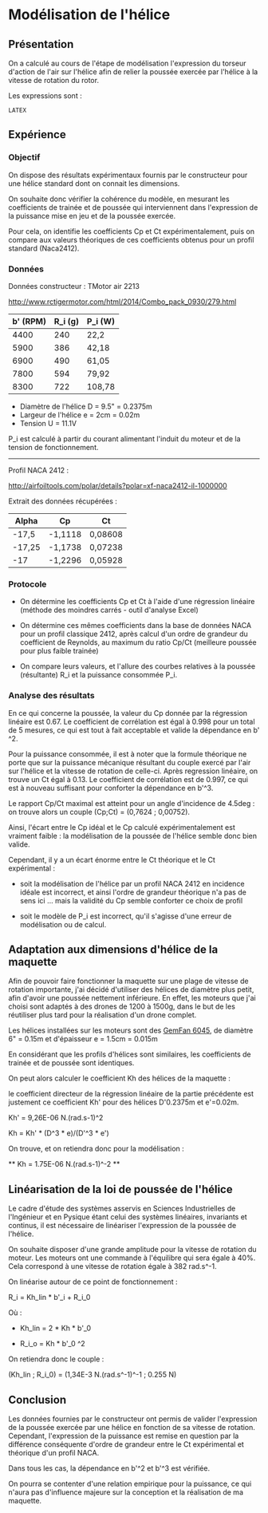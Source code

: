 # Modélisation de l'hélice



## Présentation

On a calculé au cours de l'étape de modélisation l'expression du torseur d'action de l'air sur l'hélice afin de relier la poussée exercée par l'hélice à la vitesse de rotation du rotor.

Les expressions sont :

`LATEX`



## Expérience

### Objectif

On dispose des résultats expérimentaux fournis par le constructeur pour une hélice standard dont on connait les dimensions.

On souhaite donc vérifier la cohérence du modèle, en mesurant les coefficients de trainée et de poussée qui interviennent dans l'expression de la puissance mise en jeu et de la poussée exercée.

Pour cela, on identifie les coefficients Cp et Ct expérimentalement, puis on compare aux valeurs théoriques de ces coefficients obtenus pour un profil standard (Naca2412).


### Données

Données constructeur : TMotor air 2213

http://www.rctigermotor.com/html/2014/Combo_pack_0930/279.html

| b' (RPM) | R_i (g) | P_i (W) | 
|----------|---------|---------| 
| 4400     | 240     | 22,2    | 
| 5900     | 386     | 42,18   | 
| 6900     | 490     | 61,05   | 
| 7800     | 594     | 79,92   | 
| 8300     | 722     | 108,78  | 


- Diamètre de l'hélice D = 9.5" = 0.2375m
- Largeur de l'hélice e = 2cm = 0.02m
- Tension U = 11.1V

P_i est calculé à partir du courant alimentant l'induit du moteur et de la tension de fonctionnement.


---------------------------------------------

Profil NACA 2412 : 

http://airfoiltools.com/polar/details?polar=xf-naca2412-il-1000000

Extrait des données récupérées :

| Alpha  | Cp      | Ct      | 
|--------|---------|---------| 
| -17,5  | -1,1118 | 0,08608 | 
| -17,25 | -1,1738 | 0,07238 | 
| -17    | -1,2296 | 0,05928 | 



### Protocole


- On détermine les coefficients Cp et Ct à l'aide d'une régression linéaire (méthode des moindres carrés - outil d'analyse Excel)

- On détermine ces mêmes coefficients dans la base de données NACA pour un profil classique 2412, après calcul d'un ordre de grandeur du coefficient de Reynolds, au maximum du ratio Cp/Ct (meilleure poussée pour plus faible trainée)

- On compare leurs valeurs, et l'allure des courbes relatives à la poussée (résultante) R_i et la puissance consommée P_i.



### Analyse des résultats


En ce qui concerne la poussée, la valeur du Cp donnée par la régression linéaire est 0.67. Le coefficient de corrélation est égal à 0.998 pour un total de 5 mesures, ce qui est tout à fait acceptable et valide la dépendance en b' ^2.

Pour la puissance consommée, il est à noter que la formule théorique ne porte que sur la puissance mécanique résultant du couple exercé par l'air sur l'hélice et la vitesse de rotation de celle-ci. Après regression linéaire, on trouve un Ct égal à 0.13. Le coefficient de corrélation est de 0.997, ce qui est à nouveau suffisant pour conforter la dépendance en b'^3.

Le rapport Cp/Ct maximal est atteint pour un angle d'incidence de 4.5deg : on trouve alors un couple (Cp;Ct) = (0,7624 ; 0,00752).

Ainsi, l'écart entre le Cp idéal et le Cp calculé expérimentalement est vraiment faible : la modélisation de la poussée de l'hélice semble donc bien valide.

Cependant, il y a un écart énorme entre le Ct théorique et le Ct expérimental : 

- soit la modélisation de l'hélice par un profil NACA 2412 en incidence idéale est incorrect, et ainsi l'ordre de grandeur théorique n'a pas de sens ici ... mais la validité du Cp semble conforter ce choix de profil

- soit le modèle de P_i est incorrect, qu'il s'agisse d'une erreur de modélisation ou de calcul.



## Adaptation aux dimensions d'hélice de la maquette


Afin de pouvoir faire fonctionner la maquette sur une plage de vitesse de rotation importante, j'ai décidé d'utiliser des hélices de diamètre plus petit, afin d'avoir une poussée nettement inférieure. En effet, les moteurs que j'ai choisi sont adaptés à des drones de 1200 à 1500g, dans le but de les réutiliser plus tard pour la réalisation d'un drone complet.

Les hélices installées sur les moteurs sont des [GemFan 6045](https://hobbyking.com/fr_fr/gemfan-propeller-6x4-5-black-cw-ccw-2pcs.html), de diamètre 6" = 0.15m et d'épaisseur e = 1.5cm = 0.015m

En considérant que les profils d'hélices sont similaires, les coefficients de trainée et de poussée sont identiques.

On peut alors calculer le coefficient Kh des hélices de la maquette : 

le coefficient directeur de la régression linéaire de la partie précédente est justement ce coefficient Kh' pour des hélices D'0.2375m et e'=0.02m.

Kh' = 9,26E-06 N.(rad.s-1)^2

Kh = Kh' * (D^3 * e)/(D'^3 * e')

On trouve, et on retiendra donc pour la modélisation :

** Kh = 1.75E-06 N.(rad.s-1)^-2 **



## Linéarisation de la loi de poussée de l'hélice


Le cadre d'étude des systèmes asservis en Sciences Industrielles de l'Ingénieur et en Pysique étant celui des systèmes linéaires, invariants et continus, il est nécessaire de linéariser l'expression de la poussée de l'hélice. 

On souhaite disposer d'une grande amplitude pour la vitesse de rotation du moteur. Les moteurs ont une commande à l'équilibre qui sera égale à 40%. Cela correspond à une vitesse de rotation égale à 382 rad.s^-1.

On linéarise autour de ce point de fonctionnement :

R_i = Kh_lin * b'_i + R_i_0

Où : 

- Kh_lin = 2 * Kh * b'_0

- R_i_o = Kh * b'_0 ^2


On retiendra donc le couple :

(Kh_lin ; R_i_0) = (1,34E-3 N.(rad.s^-1)^-1 ; 0.255 N)


## Conclusion

Les données fournies par le constructeur ont permis de valider l'expression de la poussée exercée par une hélice en fonction de sa vitesse de rotation. Cependant, l'expression de la puissance est remise en question par la différence conséquente d'ordre de grandeur entre le Ct expérimental et théorique d'un profil NACA.

Dans tous les cas, la dépendance en b'^2 et b'^3 est vérifiée. 

On pourra se contenter d'une relation empirique pour la puissance, ce qui n'aura pas d'influence majeure sur la conception et la réalisation de ma maquette.